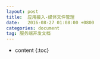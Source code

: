 ```yaml
---
layout: post
title:  应用接入-媒体文件管理
date:   2016-08-27 01:08:00 +0800
categories: document
tag: 服务端开发文档
---
```


* content
{:toc}